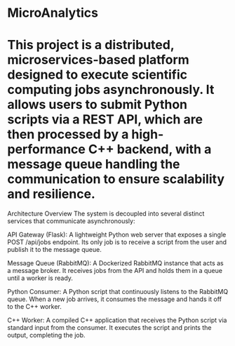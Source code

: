 # MicroAnalytics

# This project is a distributed, microservices-based platform designed to execute scientific computing jobs asynchronously. It allows users to submit Python scripts via a REST API, which are then processed by a high-performance C++ backend, with a message queue handling the communication to ensure scalability and resilience.

Architecture Overview
The system is decoupled into several distinct services that communicate asynchronously:

API Gateway (Flask): A lightweight Python web server that exposes a single POST /api/jobs endpoint. Its only job is to receive a script from the user and publish it to the message queue.

Message Queue (RabbitMQ): A Dockerized RabbitMQ instance that acts as a message broker. It receives jobs from the API and holds them in a queue until a worker is ready.

Python Consumer: A Python script that continuously listens to the RabbitMQ queue. When a new job arrives, it consumes the message and hands it off to the C++ worker.

C++ Worker: A compiled C++ application that receives the Python script via standard input from the consumer. It executes the script and prints the output, completing the job.